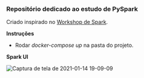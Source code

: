 ### Repositório dedicado ao estudo de PySpark

Criado inspirado no [Workshop de Spark](https://github.com/oliveiraJessica/workshop-spark).

**Instruções**
* Rodar *docker-compose up* na pasta do projeto.

**Spark UI**

![Captura de tela de 2021-01-14 19-09-09](https://user-images.githubusercontent.com/52939036/104656695-7a344700-569e-11eb-93ee-ce224d3bce0c.png)
